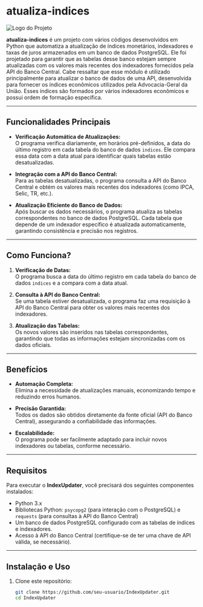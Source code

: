 # **atualiza-indices** 

![Logo do Projeto](https://via.placeholder.com/800x200?text=IndexUpdater+Logo)

**atualiza-indices** é um projeto com vários códigos desenvolvidos em Python que automatiza a atualização de índices monetários, indexadores e taxas de juros armazenados em um banco de dados PostgreSQL. Ele foi projetado para garantir que as tabelas desse banco estejam sempre atualizadas com os valores mais recentes dos indexadores fornecidos pela API do Banco Central.
Cabe ressaltar que esse módulo é utilizado principalmente para atualizar o banco de dados de uma API, desenvolvida para fornecer os índices econômicos utilizados pela Advocacia-Geral da União. Esses índices são formados por vários indexadores econômicos e possui ordem de formação específica.

---

## **Funcionalidades Principais**

- **Verificação Automática de Atualizações:**  
  O programa verifica diariamente, em horários pré-definidos, a data do último registro em cada tabela do banco de dados `indices`. Ele compara essa data com a data atual para identificar quais tabelas estão desatualizadas.

- **Integração com a API do Banco Central:**  
  Para as tabelas desatualizadas, o programa consulta a API do Banco Central e obtém os valores mais recentes dos indexadores (como IPCA, Selic, TR, etc.).

- **Atualização Eficiente do Banco de Dados:**  
  Após buscar os dados necessários, o programa atualiza as tabelas correspondentes no banco de dados PostgreSQL. Cada tabela que depende de um indexador específico é atualizada automaticamente, garantindo consistência e precisão nos registros.

---

## **Como Funciona?**

1. **Verificação de Datas:**  
   O programa busca a data do último registro em cada tabela do banco de dados `indices` e a compara com a data atual.

2. **Consulta à API do Banco Central:**  
   Se uma tabela estiver desatualizada, o programa faz uma requisição à API do Banco Central para obter os valores mais recentes dos indexadores.

3. **Atualização das Tabelas:**  
   Os novos valores são inseridos nas tabelas correspondentes, garantindo que todas as informações estejam sincronizadas com os dados oficiais.

---

## **Benefícios**

- **Automação Completa:**  
  Elimina a necessidade de atualizações manuais, economizando tempo e reduzindo erros humanos.

- **Precisão Garantida:**  
  Todos os dados são obtidos diretamente da fonte oficial (API do Banco Central), assegurando a confiabilidade das informações.

- **Escalabilidade:**  
  O programa pode ser facilmente adaptado para incluir novos indexadores ou tabelas, conforme necessário.

---

## **Requisitos**

Para executar o **IndexUpdater**, você precisará dos seguintes componentes instalados:

- Python 3.x
- Bibliotecas Python: `psycopg2` (para interação com o PostgreSQL) e `requests` (para consultas à API do Banco Central)
- Um banco de dados PostgreSQL configurado com as tabelas de índices e indexadores.
- Acesso à API do Banco Central (certifique-se de ter uma chave de API válida, se necessário).

---

## **Instalação e Uso**

1. Clone este repositório:
   ```bash
   git clone https://github.com/seu-usuario/IndexUpdater.git
   cd IndexUpdater
